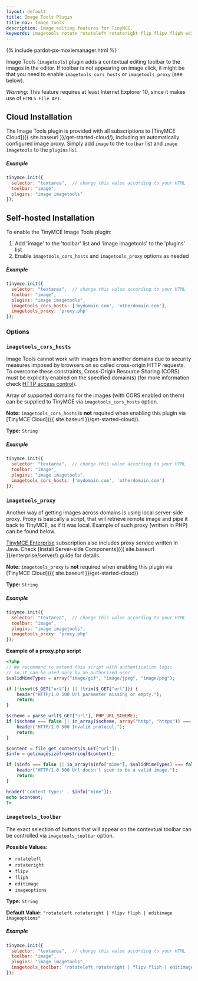 ```yaml
---
layout: default
title: Image Tools Plugin
title_nav: Image Tools
description: Image editing features for TinyMCE.
keywords: imagetools rotate rotateleft rotateright flip flipv fliph editimage imageoptions
---
```


{% include pardot-px-moxiemanager.html %}

Image Tools (`imagetools`) plugin adds a contextual editing toolbar to the images in the editor. If toolbar is not appearing on image click, it might be that you need to enable `imagetools_cors_hosts` or `imagetools_proxy` (see below).

*Warning:* This feature requires at least Internet Explorer 10, since it makes use of `HTML5 File API`.

## Cloud Installation
The Image Tools plugin is provided with all subscriptions to [TinyMCE Cloud]({{ site.baseurl }}/get-started-cloud/), including an automatically configured image proxy.
Simply add `image` to the `toolbar` list and `image imagetools` to the `plugins` list.

##### Example

```js
tinymce.init({
  selector: "textarea",  // change this value according to your HTML
  toolbar: "image",
  plugins: "image imagetools"
});
```

## Self-hosted Installation
To enable the TinyMCE Image Tools plugin:

1. Add 'image' to the 'toolbar' list and 'image imagetools' to the 'plugins' list
2. Enable `imagetools_cors_hosts` and `imagetools_proxy` options as needed

##### Example

```js
tinymce.init({
  selector: "textarea",  // change this value according to your HTML
  toolbar: "image",
  plugins: "image imagetools",
  imagetools_cors_hosts: ['mydomain.com', 'otherdomain.com'],
  imagetools_proxy: 'proxy.php'
});
```

### Options
### `imagetools_cors_hosts`

Image Tools cannot work with images from another domains due to security measures imposed by browsers on so called cross-origin HTTP requests. To overcome these constraints, Cross-Origin Resource Sharing (CORS) must be explicitly enabled on the specified domain(s) (for more information check [HTTP access control](https://developer.mozilla.org/en-US/docs/Web/HTTP/Access_control_CORS)).

Array of supported domains for the images (with CORS enabled on them) can be supplied to TinyMCE via `imagetools_cors_hosts` option.

**Note:** `imagetools_cors_hosts` is **not** required when enabling this plugin via [TinyMCE Cloud]({{ site.baseurl }}/get-started-cloud/).

**Type:** `String`

##### Example

```js
tinymce.init({
  selector: "textarea",  // change this value according to your HTML
  toolbar: "image",
  plugins: "image imagetools",
  imagetools_cors_hosts: ['mydomain.com', 'otherdomain.com']
});
```

### `imagetools_proxy`

Another way of getting images across domains is using local server-side proxy. Proxy is basically a script, that will retrieve remote image and pipe it back to TinyMCE, as if it was local. Example of such proxy (written in PHP) can be found below.

[TinyMCE Enterprise](https://www.tinymce.com/pricing/) subscription also includes proxy service written in Java. Check [Install Server-side Components]({{ site.baseurl }}/enterprise/server/) guide for details.

**Note:** `imagetools_proxy` is **not** required when enabling this plugin via [TinyMCE Cloud]({{ site.baseurl }}/get-started-cloud/)

**Type:** `String`

##### Example

```js
tinymce.init({
  selector: "textarea",  // change this value according to your HTML
  toolbar: "image",
  plugins: "image imagetools",
  imagetools_proxy: 'proxy.php'
});
```

**Example of a proxy.php script**

```php
<?php
// We recommend to extend this script with authentication logic
// so it can be used only by an authorized user
$validMimeTypes = array("image/gif", "image/jpeg", "image/png");

if (!isset($_GET["url"]) || !trim($_GET["url"])) {
    header("HTTP/1.0 500 Url parameter missing or empty.");
    return;
}

$scheme = parse_url($_GET["url"], PHP_URL_SCHEME);
if ($scheme === false || in_array($scheme, array("http", "https")) === false) {
    header("HTTP/1.0 500 Invalid protocol.");
    return;
}

$content = file_get_contents($_GET["url"]);
$info = getimagesizefromstring($content);

if ($info === false || in_array($info["mime"], $validMimeTypes) === false) {
    header("HTTP/1.0 500 Url doesn't seem to be a valid image.");
    return;
}

header('Content-Type:' . $info["mime"]);
echo $content;
?>
```

### `imagetools_toolbar`

The exact selection of buttons that will appear on the contextual toolbar can be controlled via `imagetools_toolbar` option.

**Possible Values:**

* `rotateleft`
* `rotateright`
* `flipv`
* `fliph`
* `editimage`
* `imageoptions`

**Type:** `String`

**Default Value:** `"rotateleft rotateright | flipv fliph | editimage imageoptions"`

##### Example

```js
tinymce.init({
  selector: "textarea",  // change this value according to your HTML
  toolbar: "image",
  plugins: "image imagetools",
  imagetools_toolbar: "rotateleft rotateright | flipv fliph | editimage imageoptions"
});
```
